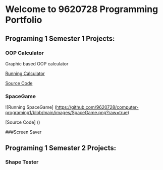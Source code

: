 # Welcome to 9620728 Programming Portfolio

## Programing 1 Semester 1 Projects:

### OOP Calculator

Graphic based OOP calculator

[Running Calculator](https://github.com/9620728/computer-programing1/blob/main/images/Calc.png?raw=true)

[Source Code](https://github.com/9620728/computer-programing1/upload/main/src/Calculator](https://github.com/9620728/computer-programing1/tree/main/src))

### SpaceGame

![Running SpaceGame] (https://github.com/9620728/computer-programing1/blob/main/images/SpaceGame.png?raw=true)

[Source Code] ()

###Screen Saver

## Programing 1 Semester 2 Projects:

### Shape Tester
